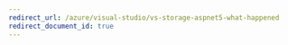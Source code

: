 ```yaml
---
redirect_url: /azure/visual-studio/vs-storage-aspnet5-what-happened
redirect_document_id: true
---
```

